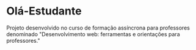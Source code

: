 # Olá-Estudante
Projeto desenvolvido no curso de formação assíncrona para professores denominado "Desenvolvimento web: ferramentas e orientações para professores."
